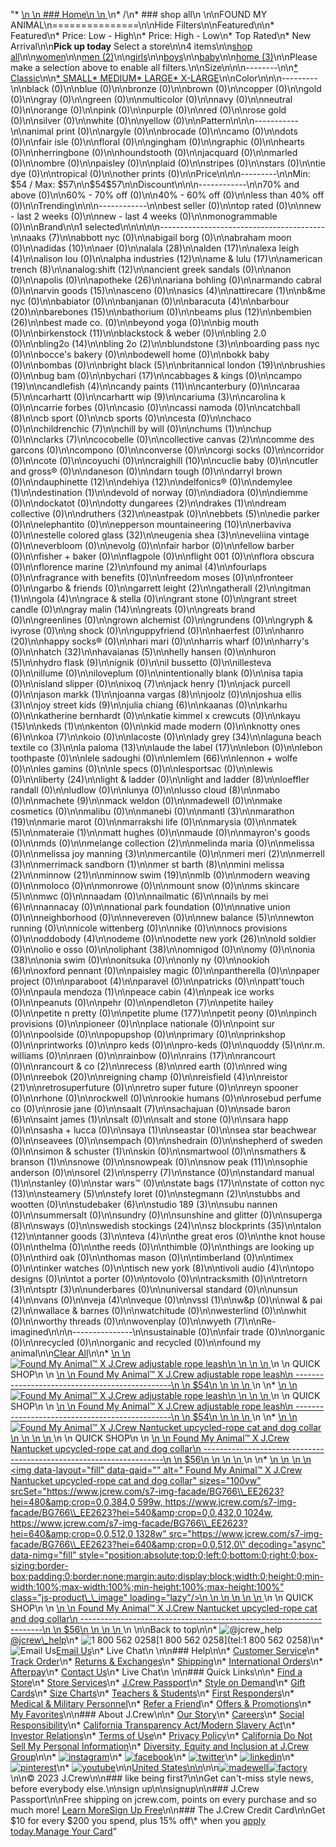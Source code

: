 "*   [\n    \n    ### Home\n    \n    ](/)\n*   /\n*   ### shop all\n    \n\nFOUND MY ANIMAL\n===============\n\nHide Filters\n\nFeatured\n\n*   Featured\n*   Price: Low - High\n*   Price: High - Low\n*   Top Rated\n*   New Arrival\n\n**Pick up today** Select a store\n\n4 items\n\n[shop all](/all/?crawl=no)\n\n[women](/all/womens?crawl=no)\n\n[men (2)](/all/mens?crawl=no)\n\n[girls](/all/girls?crawl=no)\n\n[boys](/all/boys?crawl=no)\n\n[baby](/all/baby?crawl=no)\n\n[home (3)](/all/home?crawl=no)\n\nPlease make a selection above to enable all filters.\n\nSize\n\n\n--------\n\n[*   Classic](/all/?brand=FOUND%20MY%20ANIMAL&crawl=no&fit=Classic)\n\n[*   SMALL](/all/?brand=FOUND%20MY%20ANIMAL&crawl=no&size=SMALL)[*   MEDIUM](/all/?brand=FOUND%20MY%20ANIMAL&crawl=no&size=MEDIUM)[*   LARGE](/all/?brand=FOUND%20MY%20ANIMAL&crawl=no&size=LARGE)[*   X-LARGE](/all/?brand=FOUND%20MY%20ANIMAL&crawl=no&size=X-LARGE)\n\nColor\n\n\n---------\n\nblack (0)\n\nblue (0)\n\nbronze (0)\n\nbrown (0)\n\ncopper (0)\n\ngold (0)\n\ngray (0)\n\ngreen (0)\n\nmulticolor (0)\n\nnavy (0)\n\nneutral (0)\n\norange (0)\n\npink (0)\n\npurple (0)\n\nred (0)\n\nrose gold (0)\n\nsilver (0)\n\nwhite (0)\n\nyellow (0)\n\nPattern\n\n\n-----------\n\nanimal print (0)\n\nargyle (0)\n\nbrocade (0)\n\ncamo (0)\n\ndots (0)\n\nfair isle (0)\n\nfloral (0)\n\ngingham (0)\n\ngraphic (0)\n\nhearts (0)\n\nherringbone (0)\n\nhoundstooth (0)\n\njacquard (0)\n\nmarled (0)\n\nombre (0)\n\npaisley (0)\n\nplaid (0)\n\nstripes (0)\n\nstars (0)\n\ntie dye (0)\n\ntropical (0)\n\nother prints (0)\n\nPrice\n\n\n---------\n\nMin: $54 / Max: $57\n\n$54$57\n\nDiscount\n\n\n------------\n\n70% and above (0)\n\n60% - 70% off (0)\n\n40% - 60% off (0)\n\nless than 40% off (0)\n\nTrending\n\n\n------------\n\nbest seller (0)\n\ntop rated (0)\n\nnew - last 2 weeks (0)\n\nnew - last 4 weeks (0)\n\nmonogrammable (0)\n\nBrand\n\n1 selected[](/all/?crawl=no)\n\n\n\n\n-----------------------------------------\n\n[](/all/?brand=AAKS,FOUND%20MY%20ANIMAL&crawl=no)aaks (7)\n\nabbott nyc (0)\n\nabigail borg (0)\n\nabraham moon (0)\n\n[](/all/?brand=ADIDAS,FOUND%20MY%20ANIMAL&crawl=no)adidas (10)\n\naer (0)\n\n[](/all/?brand=ALALA,FOUND%20MY%20ANIMAL&crawl=no)alala (28)\n\n[](/all/?brand=ALDEN,FOUND%20MY%20ANIMAL&crawl=no)alden (17)\n\n[](/all/?brand=ALEXA%20LEIGH,FOUND%20MY%20ANIMAL&crawl=no)alexa leigh (4)\n\nalison lou (0)\n\n[](/all/?brand=ALPHA%20INDUSTRIES,FOUND%20MY%20ANIMAL&crawl=no)alpha industries (12)\n\n[](/all/?brand=AME%20%26%20LULU,FOUND%20MY%20ANIMAL&crawl=no)ame & lulu (17)\n\n[](/all/?brand=AMERICAN%20TRENCH,FOUND%20MY%20ANIMAL&crawl=no)american trench (8)\n\n[](/all/?brand=ANALOG%3ASHIFT,FOUND%20MY%20ANIMAL&crawl=no)analog:shift (12)\n\nancient greek sandals (0)\n\nanon (0)\n\napolis (0)\n\n[](/all/?brand=APOTHEKE,FOUND%20MY%20ANIMAL&crawl=no)apotheke (26)\n\nariana bohling (0)\n\narmando cabral (0)\n\n[](/all/?brand=ARVIN%20GOODS,FOUND%20MY%20ANIMAL&crawl=no)arvin goods (15)\n\nasceno (0)\n\n[](/all/?brand=ASICS,FOUND%20MY%20ANIMAL&crawl=no)asics (4)\n\n[](/all/?brand=ATTIRECARE,FOUND%20MY%20ANIMAL&crawl=no)attirecare (1)\n\nb&me nyc (0)\n\nbabiator (0)\n\nbanjanan (0)\n\n[](/all/?brand=BARACUTA,FOUND%20MY%20ANIMAL&crawl=no)baracuta (4)\n\n[](/all/?brand=BARBOUR,FOUND%20MY%20ANIMAL&crawl=no)barbour (20)\n\n[](/all/?brand=BAREBONES,FOUND%20MY%20ANIMAL&crawl=no)barebones (15)\n\nbathorium (0)\n\n[](/all/?brand=BEAMS%20PLUS,FOUND%20MY%20ANIMAL&crawl=no)beams plus (12)\n\n[](/all/?brand=BEMBIEN,FOUND%20MY%20ANIMAL&crawl=no)bembien (26)\n\nbest made co. (0)\n\nbeyond yoga (0)\n\nbig mouth (0)\n\n[](/all/?brand=Birkenstock,FOUND%20MY%20ANIMAL&crawl=no)birkenstock (11)\n\nblackstock & weber (0)\n\nbling 2.0 (0)\n\n[](/all/?brand=BLING2O,FOUND%20MY%20ANIMAL&crawl=no)bling2o (14)\n\n[](/all/?brand=BLING%202o,FOUND%20MY%20ANIMAL&crawl=no)bling 2o (2)\n\n[](/all/?brand=BLUNDSTONE,FOUND%20MY%20ANIMAL&crawl=no)blundstone (3)\n\nboarding pass nyc (0)\n\nbocce's bakery (0)\n\nbodewell home (0)\n\nbokk baby (0)\n\nbombas (0)\n\n[](/all/?brand=BRIGHT%20BLACK,FOUND%20MY%20ANIMAL&crawl=no)bright black (5)\n\n[](/all/?brand=BRITANNICAL%20LONDON,FOUND%20MY%20ANIMAL&crawl=no)britannical london (19)\n\nbrushies (0)\n\nbug bam (0)\n\n[](/all/?brand=BYCHARI,FOUND%20MY%20ANIMAL&crawl=no)bychari (17)\n\ncabbages & kings (0)\n\n[](/all/?brand=CAMPO,FOUND%20MY%20ANIMAL&crawl=no)campo (19)\n\n[](/all/?brand=CANDLEFISH,FOUND%20MY%20ANIMAL&crawl=no)candlefish (4)\n\n[](/all/?brand=CANDY%20PAINTS,FOUND%20MY%20ANIMAL&crawl=no)candy paints (11)\n\ncanterbury (0)\n\n[](/all/?brand=CARAA,FOUND%20MY%20ANIMAL&crawl=no)caraa (5)\n\ncarhartt (0)\n\n[](/all/?brand=CARHARTT%20WIP,FOUND%20MY%20ANIMAL&crawl=no)carhartt wip (9)\n\n[](/all/?brand=CARIUMA,FOUND%20MY%20ANIMAL&crawl=no)cariuma (3)\n\ncarolina k (0)\n\ncarrie forbes (0)\n\ncasio (0)\n\ncassi namoda (0)\n\n[](/all/?brand=CATCHBALL,FOUND%20MY%20ANIMAL&crawl=no)catchball (8)\n\ncb sport (0)\n\ncb sports (0)\n\ncesta (0)\n\nchaco (0)\n\n[](/all/?brand=CHILDRENCHIC,FOUND%20MY%20ANIMAL&crawl=no)childrenchic (7)\n\nchill by will (0)\n\n[](/all/?brand=CHUMS,FOUND%20MY%20ANIMAL&crawl=no)chums (1)\n\nchup (0)\n\n[](/all/?brand=CLARKS,FOUND%20MY%20ANIMAL&crawl=no)clarks (7)\n\ncocobelle (0)\n\n[](/all/?brand=COLLECTIVE%20CANVAS,FOUND%20MY%20ANIMAL&crawl=no)collective canvas (2)\n\ncomme des garcons (0)\n\ncompono (0)\n\nconverse (0)\n\ncorgi socks (0)\n\ncorridor (0)\n\ncote (0)\n\ncoyuchi (0)\n\n[](/all/?brand=CRAIGHILL,FOUND%20MY%20ANIMAL&crawl=no)craighill (10)\n\ncuclie baby (0)\n\ncutler and gross® (0)\n\ndaneson (0)\n\ndarn tough (0)\n\ndarryl brown (0)\n\n[](/all/?brand=DAUPHINETTE,FOUND%20MY%20ANIMAL&crawl=no)dauphinette (12)\n\n[](/all/?brand=DEHIYA,FOUND%20MY%20ANIMAL&crawl=no)dehiya (12)\n\ndelfonics® (0)\n\n[](/all/?brand=DEMYLEE,FOUND%20MY%20ANIMAL&crawl=no)demylee (1)\n\n[](/all/?brand=DESTINATION,FOUND%20MY%20ANIMAL&crawl=no)destination (1)\n\ndevold of norway (0)\n\ndiadora (0)\n\ndiemme (0)\n\ndockatot (0)\n\n[](/all/?brand=DOTTY%20DUNGAREES,FOUND%20MY%20ANIMAL&crawl=no)dotty dungarees (2)\n\n[](/all/?brand=DRAKES,FOUND%20MY%20ANIMAL&crawl=no)drakes (1)\n\ndream collective (0)\n\n[](/all/?brand=DRUTHERS,FOUND%20MY%20ANIMAL&crawl=no)druthers (32)\n\neastpak (0)\n\n[](/all/?brand=EBBETS,FOUND%20MY%20ANIMAL&crawl=no)ebbets (5)\n\nedie parker (0)\n\nelephantito (0)\n\n[](/all/?brand=EPPERSON%20MOUNTAINEERING,FOUND%20MY%20ANIMAL&crawl=no)epperson mountaineering (10)\n\nerbaviva (0)\n\n[](/all/?brand=ESTELLE%20COLORED%20GLASS,FOUND%20MY%20ANIMAL&crawl=no)estelle colored glass (32)\n\n[](/all/?brand=EUGENIA%20SHEA,FOUND%20MY%20ANIMAL&crawl=no)eugenia shea (3)\n\neveliina vintage (0)\n\neverbloom (0)\n\nevolg (0)\n\nfair harbor (0)\n\nfellow barber (0)\n\nfisher + baker (0)\n\nflagpole (0)\n\nflight 001 (0)\n\nflora obscura (0)\n\n[](/all/?brand=FLORENCE%20MARINE,FOUND%20MY%20ANIMAL&crawl=no)florence marine (2)\n\n[](/all/?crawl=no)found my animal (4)\n\nfourlaps (0)\n\nfragrance with benefits (0)\n\nfreedom moses (0)\n\nfronteer (0)\n\ngarbo & friends (0)\n\n[](/all/?brand=FOUND%20MY%20ANIMAL,GARRETT%20LEIGHT&crawl=no)garrett leight (2)\n\n[](/all/?brand=FOUND%20MY%20ANIMAL,GATHERALL&crawl=no)gatherall (2)\n\n[](/all/?brand=FOUND%20MY%20ANIMAL,GITMAN&crawl=no)gitman (1)\n\n[](/all/?brand=FOUND%20MY%20ANIMAL,GOLA&crawl=no)gola (4)\n\ngrace & stella (0)\n\ngrant stone (0)\n\ngrant street candle (0)\n\n[](/all/?brand=FOUND%20MY%20ANIMAL,GRAY%20MALIN&crawl=no)gray malin (14)\n\ngreats (0)\n\ngreats brand (0)\n\ngreenlines (0)\n\ngrown alchemist (0)\n\ngrundens (0)\n\ngryph & ivyrose (0)\n\ng shock (0)\n\nguppyfriend (0)\n\nhaerfest (0)\n\n[](/all/?brand=FOUND%20MY%20ANIMAL,HANRO&crawl=no)hanro (20)\n\nhappy socks® (0)\n\nhari mari (0)\n\nharris wharf (0)\n\nharry's (0)\n\n[](/all/?brand=FOUND%20MY%20ANIMAL,HATCH&crawl=no)hatch (32)\n\n[](/all/?brand=FOUND%20MY%20ANIMAL,HAVAIANAS&crawl=no)havaianas (5)\n\nhelly hansen (0)\n\n[](/all/?brand=FOUND%20MY%20ANIMAL,HURON&crawl=no)huron (5)\n\n[](/all/?brand=FOUND%20MY%20ANIMAL,HYDRO%20FLASK&crawl=no)hydro flask (9)\n\nignik (0)\n\nil bussetto (0)\n\nillesteva (0)\n\nillume (0)\n\niloveplum (0)\n\nintentionally blank (0)\n\nisa tapia (0)\n\nisland slipper (0)\n\n[](/all/?brand=FOUND%20MY%20ANIMAL,IXOQ&crawl=no)ixoq (7)\n\n[](/all/?brand=FOUND%20MY%20ANIMAL,JACK%20HENRY&crawl=no)jack henry (1)\n\njack purcell (0)\n\n[](/all/?brand=FOUND%20MY%20ANIMAL,JASON%20MARKK&crawl=no)jason markk (1)\n\n[](/all/?brand=FOUND%20MY%20ANIMAL,JOANNA%20VARGAS&crawl=no)joanna vargas (8)\n\njoolz (0)\n\n[](/all/?brand=FOUND%20MY%20ANIMAL,JOSHUA%20ELLIS&crawl=no)joshua ellis (3)\n\n[](/all/?brand=FOUND%20MY%20ANIMAL,JOY%20STREET%20KIDS&crawl=no)joy street kids (9)\n\n[](/all/?brand=FOUND%20MY%20ANIMAL,Julia%20Chiang&crawl=no)julia chiang (6)\n\nkaanas (0)\n\nkarhu (0)\n\nkatherine bernhardt (0)\n\nkatie kimmel x crewcuts (0)\n\n[](/all/?brand=FOUND%20MY%20ANIMAL,KAYU&crawl=no)kayu (15)\n\n[](/all/?brand=FOUND%20MY%20ANIMAL,KEDS&crawl=no)keds (1)\n\nkenton (0)\n\nkid made modern (0)\n\n[](/all/?brand=FOUND%20MY%20ANIMAL,KNOTTY%20ONES&crawl=no)knotty ones (6)\n\n[](/all/?brand=FOUND%20MY%20ANIMAL,KOA&crawl=no)koa (7)\n\nkoio (0)\n\nlacoste (0)\n\n[](/all/?brand=FOUND%20MY%20ANIMAL,LADY%20GREY&crawl=no)lady grey (34)\n\n[](/all/?brand=FOUND%20MY%20ANIMAL,LAGUNA%20BEACH%20TEXTILE%20CO&crawl=no)laguna beach textile co (3)\n\n[](/all/?brand=FOUND%20MY%20ANIMAL,LA%20PALOMA&crawl=no)la paloma (13)\n\n[](/all/?brand=FOUND%20MY%20ANIMAL,LAUDE%20THE%20LABEL&crawl=no)laude the label (17)\n\nlebon (0)\n\nlebon toothpaste (0)\n\nlele sadoughi (0)\n\n[](/all/?brand=FOUND%20MY%20ANIMAL,LEMLEM&crawl=no)lemlem (66)\n\nlennon + wolfe (0)\n\nles gamins (0)\n\nle specs (0)\n\nlesportsac (0)\n\nlewis (0)\n\n[](/all/?brand=FOUND%20MY%20ANIMAL,LIBERTY&crawl=no)liberty (24)\n\nlight & ladder (0)\n\n[](/all/?brand=FOUND%20MY%20ANIMAL,LIGHT%20AND%20LADDER&crawl=no)light and ladder (8)\n\nloeffler randall (0)\n\nludlow (0)\n\nlunya (0)\n\n[](/all/?brand=FOUND%20MY%20ANIMAL,LUSSO%20CLOUD&crawl=no)lusso cloud (8)\n\nmabo (0)\n\n[](/all/?brand=FOUND%20MY%20ANIMAL,MACHETE&crawl=no)machete (9)\n\nmack weldon (0)\n\nmadewell (0)\n\nmake cosmetics (0)\n\nmalibu (0)\n\nmanebi (0)\n\n[](/all/?brand=FOUND%20MY%20ANIMAL,MANTL&crawl=no)mantl (3)\n\n[](/all/?brand=FOUND%20MY%20ANIMAL,MARATHON&crawl=no)marathon (19)\n\nmarie marot (0)\n\nmarrakshi life (0)\n\nmarysia (0)\n\n[](/all/?brand=FOUND%20MY%20ANIMAL,MATEK&crawl=no)matek (5)\n\n[](/all/?brand=FOUND%20MY%20ANIMAL,MATERAIE&crawl=no)materaie (1)\n\nmatt hughes (0)\n\nmaude (0)\n\nmayron's goods (0)\n\nmds (0)\n\n[](/all/?brand=FOUND%20MY%20ANIMAL,MELANGE%20COLLECTION&crawl=no)melange collection (2)\n\nmelinda maria (0)\n\nmelissa (0)\n\n[](/all/?brand=FOUND%20MY%20ANIMAL,MELISSA%20JOY%20MANNING&crawl=no)melissa joy manning (3)\n\nmercantile (0)\n\n[](/all/?brand=FOUND%20MY%20ANIMAL,MERI%20MERI&crawl=no)meri meri (2)\n\n[](/all/?brand=FOUND%20MY%20ANIMAL,MERRELL&crawl=no)merrell (3)\n\n[](/all/?brand=FOUND%20MY%20ANIMAL,MERRIMACK%20SANDBORN&crawl=no)merrimack sandborn (1)\n\n[](/all/?brand=FOUND%20MY%20ANIMAL,MER%20ST%20BARTH&crawl=no)mer st barth (8)\n\n[](/all/?brand=FOUND%20MY%20ANIMAL,MINI%20MELISSA&crawl=no)mini melissa (2)\n\n[](/all/?brand=FOUND%20MY%20ANIMAL,MINNOW&crawl=no)minnow (21)\n\n[](/all/?brand=FOUND%20MY%20ANIMAL,MINNOW%20SWIM&crawl=no)minnow swim (19)\n\nmlb (0)\n\nmodern weaving (0)\n\nmoloco (0)\n\nmonrowe (0)\n\nmount snow (0)\n\n[](/all/?brand=FOUND%20MY%20ANIMAL,MS%20SKINCARE&crawl=no)ms skincare (5)\n\nmwc (0)\n\nnaadam (0)\n\n[](/all/?brand=FOUND%20MY%20ANIMAL,NAILMATIC&crawl=no)nailmatic (6)\n\n[](/all/?brand=FOUND%20MY%20ANIMAL,NAILS%20BY%20MEI&crawl=no)nails by mei (6)\n\nnannacay (0)\n\nnational park foundation (0)\n\nnative union (0)\n\nneighborhood (0)\n\nnevereven (0)\n\n[](/all/?brand=FOUND%20MY%20ANIMAL,New%20Balance&crawl=no)new balance (5)\n\nnewton running (0)\n\nnicole wittenberg (0)\n\nnike (0)\n\nnocs provisions (0)\n\n[](/all/?brand=FOUND%20MY%20ANIMAL,ODDOBODY&crawl=no)oddobody (4)\n\nodeme (0)\n\n[](/all/?brand=FOUND%20MY%20ANIMAL,ODETTE%20NEW%20YORK&crawl=no)odette new york (26)\n\nold soldier (0)\n\nolio e osso (0)\n\n[](/all/?brand=FOUND%20MY%20ANIMAL,OLIPHANT&crawl=no)oliphant (38)\n\nomnigod (0)\n\nomy (0)\n\n[](/all/?brand=FOUND%20MY%20ANIMAL,ONIA&crawl=no)onia (38)\n\nonia swim (0)\n\nonitsuka (0)\n\nonly ny (0)\n\n[](/all/?brand=FOUND%20MY%20ANIMAL,OOKIOH&crawl=no)ookioh (6)\n\noxford pennant (0)\n\npaisley magic (0)\n\npantherella (0)\n\npaper project (0)\n\n[](/all/?brand=FOUND%20MY%20ANIMAL,PARABOOT&crawl=no)paraboot (4)\n\nparavel (0)\n\npatricks (0)\n\npatt'touch (0)\n\n[](/all/?brand=FOUND%20MY%20ANIMAL,PAULA%20MENDOZA&crawl=no)paula mendoza (1)\n\n[](/all/?brand=FOUND%20MY%20ANIMAL,PEACE%20CABIN&crawl=no)peace cabin (4)\n\npeak ice works (0)\n\npeanuts (0)\n\npehr (0)\n\n[](/all/?brand=FOUND%20MY%20ANIMAL,PENDLETON&crawl=no)pendleton (7)\n\npetite hailey (0)\n\npetite n pretty (0)\n\n[](/all/?brand=FOUND%20MY%20ANIMAL,PETITE%20PLUME&crawl=no)petite plume (177)\n\npetit peony (0)\n\npinch provisions (0)\n\npioneer (0)\n\nplace nationale (0)\n\npoint sur (0)\n\npoolside (0)\n\npopupshop (0)\n\nprimary (0)\n\nprinkshop (0)\n\nprintworks (0)\n\npro keds (0)\n\npro-keds (0)\n\n[](/all/?brand=FOUND%20MY%20ANIMAL,QUODDY&crawl=no)quoddy (5)\n\nr.m. williams (0)\n\nraen (0)\n\nrainbow (0)\n\n[](/all/?brand=FOUND%20MY%20ANIMAL,RAINS&crawl=no)rains (17)\n\nrancourt (0)\n\n[](/all/?brand=FOUND%20MY%20ANIMAL,RANCOURT%20%26%20CO&crawl=no)rancourt & co (2)\n\n[](/all/?brand=FOUND%20MY%20ANIMAL,RECESS&crawl=no)recess (8)\n\nred earth (0)\n\nred wing (0)\n\n[](/all/?brand=FOUND%20MY%20ANIMAL,REEBOK&crawl=no)reebok (20)\n\nreigning champ (0)\n\n[](/all/?brand=FOUND%20MY%20ANIMAL,REISFIELD&crawl=no)reisfield (4)\n\n[](/all/?brand=FOUND%20MY%20ANIMAL,REISTOR&crawl=no)reistor (21)\n\nretrosuperfuture (0)\n\nretro super future (0)\n\nreyn spooner (0)\n\nrhone (0)\n\nrockwell (0)\n\nrookie humans (0)\n\nrosebud perfume co (0)\n\nrosie jane (0)\n\n[](/all/?brand=FOUND%20MY%20ANIMAL,SAALT&crawl=no)saalt (7)\n\nsachajuan (0)\n\n[](/all/?brand=FOUND%20MY%20ANIMAL,SADE%20BARON&crawl=no)sade baron (6)\n\n[](/all/?brand=FOUND%20MY%20ANIMAL,SAINT%20JAMES&crawl=no)saint james (1)\n\nsalt (0)\n\nsalt and stone (0)\n\nsara happ (0)\n\nsasha + lucca (0)\n\n[](/all/?brand=FOUND%20MY%20ANIMAL,SAYA&crawl=no)saya (1)\n\nseastar (0)\n\nsea star beachwear (0)\n\nseavees (0)\n\nsempach (0)\n\nshedrain (0)\n\nshepherd of sweden (0)\n\n[](/all/?brand=FOUND%20MY%20ANIMAL,SIMON%20%26%20SCHUSTER&crawl=no)simon & schuster (1)\n\nskin (0)\n\nsmartwool (0)\n\n[](/all/?brand=FOUND%20MY%20ANIMAL,SMATHERS%20%26%20BRANSON&crawl=no)smathers & branson (1)\n\nsnowe (0)\n\nsnowpeak (0)\n\n[](/all/?brand=FOUND%20MY%20ANIMAL,SNOW%20PEAK&crawl=no)snow peak (11)\n\nsophie anderson (0)\n\n[](/all/?brand=FOUND%20MY%20ANIMAL,SOREL&crawl=no)sorel (2)\n\n[](/all/?brand=FOUND%20MY%20ANIMAL,SPERRY&crawl=no)sperry (7)\n\nstance (0)\n\n[](/all/?brand=FOUND%20MY%20ANIMAL,STANDARD%20MANUAL&crawl=no)standard manual (1)\n\nstanley (0)\n\nstar wars™ (0)\n\n[](/all/?brand=FOUND%20MY%20ANIMAL,STATE%20BAGS&crawl=no)state bags (17)\n\n[](/all/?brand=FOUND%20MY%20ANIMAL,STATE%20OF%20COTTON%20NYC&crawl=no)state of cotton nyc (13)\n\n[](/all/?brand=FOUND%20MY%20ANIMAL,STEAMERY&crawl=no)steamery (5)\n\nstefy loret (0)\n\n[](/all/?brand=FOUND%20MY%20ANIMAL,STEGMANN&crawl=no)stegmann (2)\n\nstubbs and wootten (0)\n\n[](/all/?brand=FOUND%20MY%20ANIMAL,STUDEBAKER&crawl=no)studebaker (6)\n\n[](/all/?brand=FOUND%20MY%20ANIMAL,STUDIO%20189&crawl=no)studio 189 (3)\n\nsubu nannen (0)\n\nsummersalt (0)\n\nsundry (0)\n\nsunshine and glitter (0)\n\n[](/all/?brand=FOUND%20MY%20ANIMAL,SUPERGA&crawl=no)superga (8)\n\nsways (0)\n\n[](/all/?brand=FOUND%20MY%20ANIMAL,SWEDISH%20STOCKINGS&crawl=no)swedish stockings (24)\n\n[](/all/?brand=FOUND%20MY%20ANIMAL,SZ%20BLOCKPRINTS&crawl=no)sz blockprints (35)\n\n[](/all/?brand=FOUND%20MY%20ANIMAL,TALON&crawl=no)talon (12)\n\n[](/all/?brand=FOUND%20MY%20ANIMAL,TANNER%20GOODS&crawl=no)tanner goods (3)\n\n[](/all/?brand=FOUND%20MY%20ANIMAL,TEVA&crawl=no)teva (4)\n\nthe great eros (0)\n\nthe knot house (0)\n\nthelma (0)\n\nthe reeds (0)\n\nthimble (0)\n\nthings are looking up (0)\n\nthird oak (0)\n\nthomas mason (0)\n\ntimberland (0)\n\ntimex (0)\n\ntinker watches (0)\n\n[](/all/?brand=FOUND%20MY%20ANIMAL,TISCH%20NEW%20YORK&crawl=no)tisch new york (8)\n\n[](/all/?brand=FOUND%20MY%20ANIMAL,TIVOLI%20AUDIO&crawl=no)tivoli audio (4)\n\ntopo designs (0)\n\ntot a porter (0)\n\ntovolo (0)\n\ntracksmith (0)\n\n[](/all/?brand=FOUND%20MY%20ANIMAL,TRETORN&crawl=no)tretorn (3)\n\n[](/all/?brand=FOUND%20MY%20ANIMAL,TSPTR&crawl=no)tsptr (3)\n\nunderbares (0)\n\nuniversal standard (0)\n\n[](/all/?brand=FOUND%20MY%20ANIMAL,UNSUN&crawl=no)unsun (4)\n\nvans (0)\n\n[](/all/?brand=FOUND%20MY%20ANIMAL,VEJA&crawl=no)veja (4)\n\nveque (0)\n\n[](/all/?brand=FOUND%20MY%20ANIMAL,VSSL&crawl=no)vssl (1)\n\nw&p (0)\n\n[](/all/?brand=FOUND%20MY%20ANIMAL,WAL%20%26%20PAI&crawl=no)wal & pai (2)\n\nwallace & barnes (0)\n\nwatchitude (0)\n\nwesterlind (0)\n\nwhit (0)\n\nworthy threads (0)\n\nwovenplay (0)\n\n[](/all/?brand=FOUND%20MY%20ANIMAL,WYETH&crawl=no)wyeth (7)\n\nRe-imagined\n\n\n---------------\n\nsustainable (0)\n\nfair trade (0)\n\norganic (0)\n\nrecycled (0)\n\norganic and recycled (0)\n\nfound my animal[](/all/?crawl=no)\n\n[Clear All](/all/?crawl=no)\n\n*   [\n    \n    ![ Found My Animal™ X J.Crew adjustable rope leash](https://www.jcrew.com/s7-img-facade/BG765_EE2623?hei=640&crop=0,0,512,0)\n    \n    \n    \n    ](/p/mens/categories/accessories/home/pet-accessories/found-my-animal-x-jcrew-adjustable-rope-leash/BG765?display=standard&fit=Classic&color_name=mixed-navy-melange&colorProductCode=BG765)\n    \n    QUICK SHOP\n    \n    [\n    \n    Found My Animal™ X J.Crew adjustable rope leash\n    -----------------------------------------------\n    \n    $54\n    \n    \n    \n    ](/p/mens/categories/accessories/home/pet-accessories/found-my-animal-x-jcrew-adjustable-rope-leash/BG765?display=standard&fit=Classic&color_name=mixed-navy-melange&colorProductCode=BG765)\n    \n*   [\n    \n    ![ Found My Animal™ X J.Crew adjustable rope leash](https://www.jcrew.com/s7-img-facade/BG765_EE2623?hei=640&crop=0,0,512,0)\n    \n    \n    \n    ](/p/mens/categories/accessories/home/pet-accessories/found-my-animal-x-jcrew-adjustable-rope-leash/BG765?display=standard&fit=Classic&color_name=mixed-navy-melange&colorProductCode=BG765)\n    \n    QUICK SHOP\n    \n    [\n    \n    Found My Animal™ X J.Crew adjustable rope leash\n    -----------------------------------------------\n    \n    $54\n    \n    \n    \n    ](/p/mens/categories/accessories/home/pet-accessories/found-my-animal-x-jcrew-adjustable-rope-leash/BG765?display=standard&fit=Classic&color_name=mixed-navy-melange&colorProductCode=BG765)\n    \n*   [\n    \n    ![ Found My Animal™ X J.Crew Nantucket upcycled-rope cat and dog collar](https://www.jcrew.com/s7-img-facade/BG766_EE2623?hei=640&crop=0,0,512,0)\n    \n    \n    \n    ](/p/mens/categories/accessories/home/pet-accessories/found-my-animal-x-jcrew-nantucket-upcycled-rope-cat-and-dog-collar/BG766?display=standard&fit=Classic&color_name=mixed-navy-melange&colorProductCode=BG766)\n    \n    QUICK SHOP\n    \n    [\n    \n    Found My Animal™ X J.Crew Nantucket upcycled-rope cat and dog collar\n    --------------------------------------------------------------------\n    \n    $56\n    \n    \n    \n    ](/p/mens/categories/accessories/home/pet-accessories/found-my-animal-x-jcrew-nantucket-upcycled-rope-cat-and-dog-collar/BG766?display=standard&fit=Classic&color_name=mixed-navy-melange&colorProductCode=BG766)\n    \n*   [\n    \n    ![ Found My Animal™ X J.Crew Nantucket upcycled-rope cat and dog collar](data:image/gif;base64,R0lGODlhAQABAIAAAAAAAP///yH5BAEAAAAALAAAAAABAAEAAAIBRAA7)\n    \n    <img data-layout=\"fill\" data-qaid=\"\" alt=\" Found My Animal™ X J.Crew Nantucket upcycled-rope cat and dog collar\" sizes=\"100vw\" srcSet=\"https://www.jcrew.com/s7-img-facade/BG766\\_EE2623?hei=480&amp;crop=0,0,384,0 599w, https://www.jcrew.com/s7-img-facade/BG766\\_EE2623?hei=540&amp;crop=0,0,432,0 1024w, https://www.jcrew.com/s7-img-facade/BG766\\_EE2623?hei=640&amp;crop=0,0,512,0 1328w\" src=\"https://www.jcrew.com/s7-img-facade/BG766\\_EE2623?hei=640&amp;crop=0,0,512,0\" decoding=\"async\" data-nimg=\"fill\" style=\"position:absolute;top:0;left:0;bottom:0;right:0;box-sizing:border-box;padding:0;border:none;margin:auto;display:block;width:0;height:0;min-width:100%;max-width:100%;min-height:100%;max-height:100%\" class=\"js-product\\_\\_image\" loading=\"lazy\"/>\n    \n    \n    \n    \n    \n    ](/p/mens/categories/accessories/home/pet-accessories/found-my-animal-x-jcrew-nantucket-upcycled-rope-cat-and-dog-collar/BG766?display=standard&fit=Classic&color_name=mixed-navy-melange&colorProductCode=BG766)\n    \n    QUICK SHOP\n    \n    [\n    \n    Found My Animal™ X J.Crew Nantucket upcycled-rope cat and dog collar\n    --------------------------------------------------------------------\n    \n    $56\n    \n    \n    \n    ](/p/mens/categories/accessories/home/pet-accessories/found-my-animal-x-jcrew-nantucket-upcycled-rope-cat-and-dog-collar/BG766?display=standard&fit=Classic&color_name=mixed-navy-melange&colorProductCode=BG766)\n    \n\nBack to top\n\n*   ![@jcrew_help](/next-static/images/sidecar-modules/footer/twitter-2.svg)[@jcrew\\_help](https://twitter.com/jcrew_help)\n*   ![1 800 562 0258](/next-static/images/sidecar-modules/footer/phone-2.svg)[1 800 562 0258](tel:1 800 562 0258)\n*   ![Email Us](/next-static/images/sidecar-modules/footer/email.svg)[Email Us](mailto:help@jcrew.com)\n*   Live Chat\n    \n\n### Help\n\n*   [Customer Service](/help/customer-service)\n*   [Track Order](/help/order-status)\n*   [Returns & Exchanges](/help/returns-exchanges)\n*   [Shipping](/help/shipping-handling)\n*   [International Orders](/help/international-orders)\n*   [Afterpay](/afterpay-faq)\n*   [Contact Us](/help/contact-us)\n*   Live Chat\n    \n\n### Quick Links\n\n*   [Find a Store](https://stores.jcrew.com/search)\n*   [Store Services](/s/store-services)\n*   [J.Crew Passport](/s/rewards)\n*   [Style on Demand](/s/style-on-demand)\n*   [Gift Cards](/help/gift-card)\n*   [Size Charts](/r/size-charts)\n*   [Teachers & Students](/s/teacher-student-discount)\n*   [First Responders](/s/military-medical-first-responder-discount)\n*   [Medical & Military Personnel](/s/military-medical-first-responder-discount)\n*   [Refer a Friend](/share)\n*   [Offers & Promotions](/best-deals)\n*   [My Favorites](/favorites)\n\n### About J.Crew\n\n*   [Our Story](/s/aboutus)\n*   [Careers](https://jobs.jcrew.com)\n*   [Social Responsibility](/s/corporate-responsibility)\n*   [California Transparency Act/Modern Slavery Act](/s/CSR-california-transparency-act)\n*   [Investor Relations](https://investors.jcrew.com)\n*   [Terms of Use](/help/terms-of-use)\n*   [Privacy Policy](/help/privacy-policy)\n*   [California Do Not Sell My Personal Information](https://jcrew.clarip.com/dsr/create?brand=jcrew&type=3)\n*   [Diversity, Equity and Inclusion at J.Crew Group](/s/diversity-equity-inclusion)\n\n*   [![instagram](/next-static/images/sidecar-modules/footer/instagram-2.svg)](http://instagram.com/jcrew)\n*   [![facebook](/next-static/images/sidecar-modules/footer/facebook-2.svg)](https://www.facebook.com/jcrew)\n*   [![twitter](/next-static/images/sidecar-modules/footer/twitter-2.svg)](https://twitter.com/jcrew)\n*   [![linkedin](/next-static/images/sidecar-modules/footer/linkedin.svg)](https://www.linkedin.com/company/j-crew)\n*   [![pinterest](/next-static/images/sidecar-modules/footer/pinterest-2.svg)](http://pinterest.com/jcrew/)\n*   [![youtube](/next-static/images/sidecar-modules/footer/youtube-2.svg)](http://www.youtube.com/user/jcrewinsider)\n\n[United States\n\n](/r/context-chooser)\n\n[![madewell](/next-static/images/sidecar-modules/footer/madewell.svg)](https://www.madewell.com)[![factory](/next-static/images/sidecar-modules/navigation/jcrew-factory-logo-black.svg)](https://factory.jcrew.com)\n\n© 2023 J.Crew\n\n### like being first?\n\nGet can't-miss style news, before everybody else.\n\nsign up\n\nsignup\n\n### J.Crew Passport\n\nFree shipping on jcrew.com, points on every purchase and so much more! [Learn More](/s/rewards)[Sign Up Free](/?register=true)\n\n### The J.Crew Credit Card\n\nGet $10 for every $200 you spend, plus 15% off\\* when you [apply today.](/s/credit-card)[Manage Your Card](https://d.comenity.net/jcrew/)"